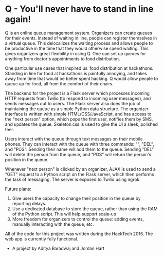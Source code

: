 # Q - You'll never have to stand in line again!

Q is an online queue management system. Organizers can create queues for their events. Instead of waiting in line, people can register themselves in a virtual queue. This delocalizes the waiting process and allows people to be productive in the time that they would otherwise spend waiting. This gives organizers great flexibility in using Q. One can set up queues for anything from doctor's appointments to food distribution.

One particular use cases that inspired us: food distribution at hackathons. Standing in line for food at hackathons is painfully annoying, and takes away from time that would be better spent hacking. Q would allow people to queue up for food, all from the comfort of their chairs.

The backend for the project is a Flask server which processes incoming HTTP requests from Twilio (to respond to incoming user messages), and sends messages out to users. The Flask server also does the job of maintaining the queue as a simple Python data structure. The organizer interface is written with simple HTML/CSS/JavaScript, and has access to the "next person" option, which pops the first user, notifies them by SMS, and updates the queue. Skeleton.css is used to give the UI a sleek, polished feel.

Users interact with the queue through text messages on their mobile phones. They can interact with the queue with three commands: "<NAME>", "DEL", and "POS". Sending their name will add them to the queue. Sending "DEL" will delete the person from the queue, and "POS" will return the person's position in the queue.

Whenever "next person" is clicked by an organizer, AJAX is used to send a "GET" request to a Python script on the Flask server, which then performs the task of messaging. The server is exposed to Twilio using ngrok.

Future plans:
1. Give users the capacity to change their position in the queue by reporting delays.
2. Use a dedicated database to store the queue, rather than using the RAM of the Python script. This will help support scale-up
3. More freedom for organizers to control the queue: adding events, manually interacting with the queue, etc.

All of the code for this project was written during the HackTech 2016. The web app is currently fully functional.

- A project by Aditya Baradwaj and Jordan Hart
